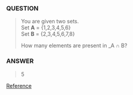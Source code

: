 [comment]: <> (Written: 19-Mar-2020)

### QUESTION
> You are given two sets. <br>
> Set **A** = {1,2,3,4,5,6} <br>
> Set **B** = {2,3,4,5,6,7,8} <br>
>
> How many elements are present in _A &#8745; B?<br>

### ANSWER
> 5

[Reference](https://www.geeksforgeeks.org/set-operations/)
